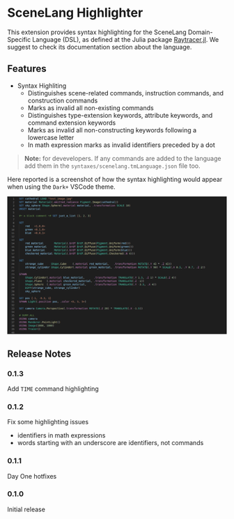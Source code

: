 # SceneLang Highlighter

This extension provides syntax highlighting for the SceneLang Domain-Specific Language (DSL), as defined at the Julia package [Raytracer.jl](https://github.com/Paolo97Gll/Raytracer.jl). We suggest to check its documentation section about the language.

## Features

- Syntax Highliting
	- Distinguishes scene-related commands, instruction commands, and construction commands
	- Marks as invalid all non-existing commands
	- Distinguishes type-extension keywords, attribute keywords, and command extension keywords
	- Marks as invalid all non-constructing keywords following a lowercase letter
	- In math expression marks as invalid identifiers preceded by a dot

> **Note:** for devevelopers. If any commands are added to the language add them in the `syntaxes/scenelang.tmLanguage.json` file too.

Here reported is a screenshot of how the syntax highlighting would appear when using the `Dark+` VSCode theme.

![feature X](images/scenelang_highlighting_example.png)

## Release Notes

### 0.1.3
Add `TIME` command highlighting

### 0.1.2

Fix some highlighting issues
- identifiers in math expressions
- words starting with an underscore are identifiers, not commands

### 0.1.1

Day One hotfixes

### 0.1.0

Initial release
